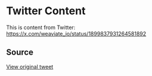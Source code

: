 # Twitter Content

This is content from Twitter: https://x.com/weaviate_io/status/1899837931264581892

## Source

[View original tweet](https://x.com/weaviate_io/status/1899837931264581892)
